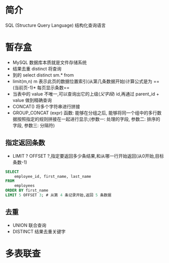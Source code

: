 # 简介
SQL (Structure Query Language) 结构化查询语言

# 暂存盒
- MySQL 数据库本质就是文件存储系统
- 结果去重 distinct 将查询
- 到的 select distinct sm.* from 
- limit(m,n) m 表示此页的数据位置索引(从第几条数据开始)计算公式是为 ==(当前页-1)* 每页显示条数==
- 当表中的 value 不唯一,可以查询出它的上级(*父字段*) id,再通过 parent_id + value 做到精确查询
- CONCAT() 将多个字符串进行拼接
- GROUP_CONCAT (expr) 函数: 能够在分组之后, 能够将同一个组中的多行数据按照指定的规则拼接在一起进行显示;(参数一: 处理的字段, 参数二: 排序的字段, 参数三: 分隔符)

## 指定返回条数
- LIMIT ? OFFSET ?,指定要返回多少条结果,和从哪一行开始返回(从0开始,目标条数-1)
```sql
SELECT 
    employee_id, first_name, last_name
FROM
    employees
ORDER BY first_name
LIMIT 5 OFFSET 3; # 从第 4 条记录开始,返回 5 条数据
```

## 去重
- UNION 联合查询
- DISTINCT 结果去重关键字

# 多表联查
